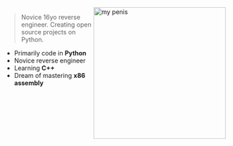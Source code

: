 <img src="https://github.com/user-attachments/assets/481e2e4c-077a-4e2c-b968-dae331836746" alt="my penis" width="300" align="right">

> Novice 16yo reverse engineer. Creating open source projects on Python.

- Primarily code in **Python**
- Novice reverse engineer
- Learning **C++**
- Dream of mastering **x86 assembly**
